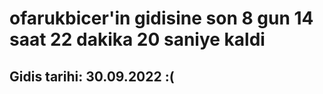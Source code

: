 # ofarukbicer'in gidisine son 8 gun 14 saat 22 dakika 20 saniye kaldi

## Gidis tarihi: 30.09.2022 :(